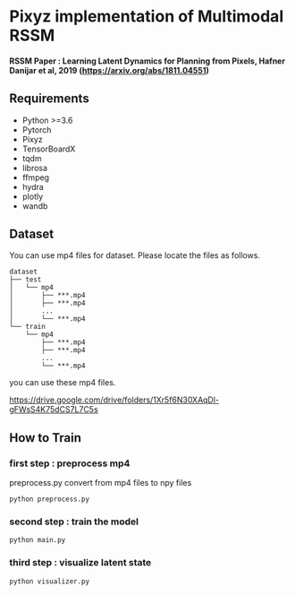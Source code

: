 # Pixyz implementation of Multimodal RSSM
#### RSSM Paper : Learning Latent Dynamics for Planning from Pixels, Hafner Danijar et al, 2019 (https://arxiv.org/abs/1811.04551)

## Requirements
- Python >=3.6
- Pytorch
- Pixyz
- TensorBoardX
- tqdm
- librosa
- ffmpeg
- hydra
- plotly
- wandb

## Dataset

You can use mp4 files for dataset. Please locate the files as follows.

```
dataset
├── test
│   └── mp4
│       ├── ***.mp4
│       ├── ***.mp4
│       ...
│       └── ***.mp4
└── train
    └── mp4
        ├── ***.mp4
        ├── ***.mp4
        ...
        └── ***.mp4
```

you can use these mp4 files.

https://drive.google.com/drive/folders/1Xr5f6N30XAqDl-gFWsS4K75dCS7L7C5s

## How to Train

### first step : preprocess mp4
preprocess.py convert from mp4 files to npy files
```
python preprocess.py
```
### second step : train the model
```
python main.py
```

### third step : visualize latent state

```
python visualizer.py
```


